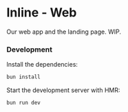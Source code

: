 # Inline - Web

Our web app and the landing page. WIP.

### Development

Install the dependencies:

```bash
bun install
```

Start the development server with HMR:

```bash
bun run dev
```
